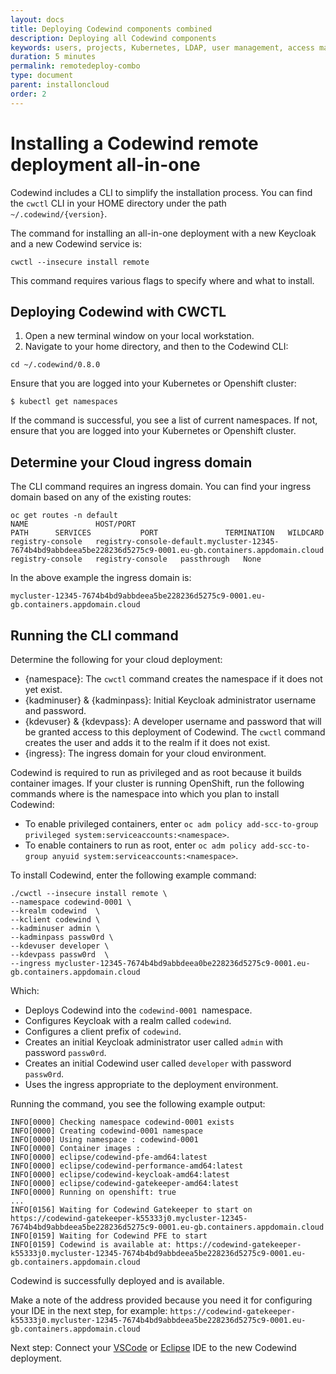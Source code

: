 ```yaml
---
layout: docs
title: Deploying Codewind components combined
description: Deploying all Codewind components
keywords: users, projects, Kubernetes, LDAP, user management, access management, login, deployment, pod, security, securing cloud connection, remote deployment of Codewind
duration: 5 minutes
permalink: remotedeploy-combo
type: document
parent: installoncloud
order: 2
---
```


# Installing a Codewind remote deployment all-in-one

Codewind includes a CLI to simplify the installation process. You can find the `cwctl` CLI in your HOME directory under the path `~/.codewind/{version}`.

The command for installing an all-in-one deployment with a new Keycloak and a new Codewind service is:

`cwctl --insecure install remote` 

This command requires various flags to specify where and what to install.

## Deploying Codewind with CWCTL

1.  Open a new terminal window on your local workstation.
2.  Navigate to your home directory, and then to the Codewind CLI:

```
cd ~/.codewind/0.8.0
```

Ensure that you are logged into your Kubernetes or Openshift cluster:

```
$ kubectl get namespaces
```

If the command is successful, you see a list of current namespaces. If not, ensure that you are logged into your Kubernetes or Openshift cluster.

## Determine your Cloud ingress domain

The CLI command requires an ingress domain. You can find your ingress domain based on any of the existing routes:

```
oc get routes -n default
NAME               HOST/PORT                                                                                                          PATH      SERVICES           PORT               TERMINATION   WILDCARD
registry-console   registry-console-default.mycluster-12345-7674b4bd9abbdeea5be228236d5275c9-0001.eu-gb.containers.appdomain.cloud             registry-console   registry-console   passthrough   None
```

In the above example the ingress domain is:

```
mycluster-12345-7674b4bd9abbdeea5be228236d5275c9-0001.eu-gb.containers.appdomain.cloud
```

## Running the CLI command

Determine the following for your cloud deployment:

- {namespace}: The `cwctl` command creates the namespace if it does not yet exist.
- {kadminuser} & {kadminpass}: Initial Keycloak administrator username and password.
- {kdevuser} & {kdevpass}: A developer username and password that will be granted access to this deployment of Codewind. The `cwctl` command creates the user and adds it to the realm if it does not exist.
- {ingress}: The ingress domain for your cloud environment.

Codewind is required to run as privileged and as root because it builds container images. If your cluster is running OpenShift, run the following commands where <namespace> is the namespace into which you plan to install Codewind:

- To enable privileged containers, enter `oc adm policy add-scc-to-group privileged system:serviceaccounts:<namespace>`.
- To enable containers to run as root, enter `oc adm policy add-scc-to-group anyuid system:serviceaccounts:<namespace>`.

To install Codewind, enter the following example command:

```
./cwctl --insecure install remote \
--namespace codewind-0001 \
--krealm codewind  \
--kclient codewind \
--kadminuser admin \
--kadminpass passw0rd \
--kdevuser developer \
--kdevpass passw0rd  \
--ingress mycluster-12345-7674b4bd9abbdeea0be228236d5275c9-0001.eu-gb.containers.appdomain.cloud
```

Which:

- Deploys Codewind into the `codewind-0001 `namespace.
- Configures Keycloak with a realm called `codewind`.
- Configures a client prefix of `codewind`.
- Creates an initial Keycloak administrator user called `admin` with password `passw0rd`.
- Creates an initial Codewind user called `developer` with password `passw0rd`.
- Uses the ingress appropriate to the deployment environment.

Running the command, you see the following example output:

```
INFO[0000] Checking namespace codewind-0001 exists
INFO[0000] Creating codewind-0001 namespace
INFO[0000] Using namespace : codewind-0001
INFO[0000] Container images :
INFO[0000] eclipse/codewind-pfe-amd64:latest
INFO[0000] eclipse/codewind-performance-amd64:latest
INFO[0000] eclipse/codewind-keycloak-amd64:latest
INFO[0000] eclipse/codewind-gatekeeper-amd64:latest
INFO[0000] Running on openshift: true
...
INFO[0156] Waiting for Codewind Gatekeeper to start on https://codewind-gatekeeper-k55333j0.mycluster-12345-7674b4bd9abbdeea5be228236d5275c9-0001.eu-gb.containers.appdomain.cloud
INFO[0159] Waiting for Codewind PFE to start
INFO[0159] Codewind is available at: https://codewind-gatekeeper-k55333j0.mycluster-12345-7674b4bd9abbdeea5be228236d5275c9-0001.eu-gb.containers.appdomain.cloud
```

Codewind is successfully deployed and is available.

Make a note of the address provided because you need it for configuring your IDE in the next step, for example: `https://codewind-gatekeeper-k55333j0.mycluster-12345-7674b4bd9abbdeea5be228236d5275c9-0001.eu-gb.containers.appdomain.cloud`   

Next step: Connect your [VSCode](remotedeploy-vscode.html) or [Eclipse](remotedeploy-eclipse.html) IDE to the new Codewind deployment.
